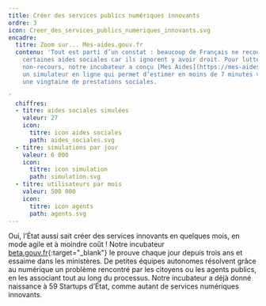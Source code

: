 ```yaml
---
title: Créer des services publics numériques innovants
ordre: 3
icon: Creer_des_services_publics_numeriques_innovants.svg
encadre:
  titre: Zoom sur... Mes-aides.gouv.fr
  contenu: 'Tout est parti d’un constat : beaucoup de Français ne recourent pas à
    certaines aides sociales car ils ignorent y avoir droit. Pour lutter contre ce
    non-recours, notre incubateur a conçu [Mes Aides](https://mes-aides.gouv.fr){:target="_blank"},
    un simulateur en ligne qui permet d’estimer en moins de 7 minutes vos droits à
    une vingtaine de prestations sociales.

'
  chiffres:
  - titre: aides sociales simulées
    valeur: 27
    icon:
      titre: icon aides sociales
      path: aides_sociales.svg
  - titre: simulations par jour
    valeur: 6 000
    icon:
      titre: icon simulation
      path: simulation.svg
  - titre: utilisateurs par mois
    valeur: 500 000
    icon:
      titre: icon agents
      path: agents.svg
---
```


Oui, l’État aussi sait créer des services innovants en quelques
mois, en mode agile et à moindre coût ! Notre incubateur [beta.gouv.fr](https://beta.gouv.fr){:target="_blank"} le prouve
chaque jour depuis trois ans et essaime dans les ministères. De petites équipes
autonomes résolvent grâce au numérique un problème rencontré par les citoyens
ou les agents publics, en les associant tout au long du processus. Notre incubateur
a déjà donné naissance à 59 Startups d’État, comme autant de services numériques
innovants.

